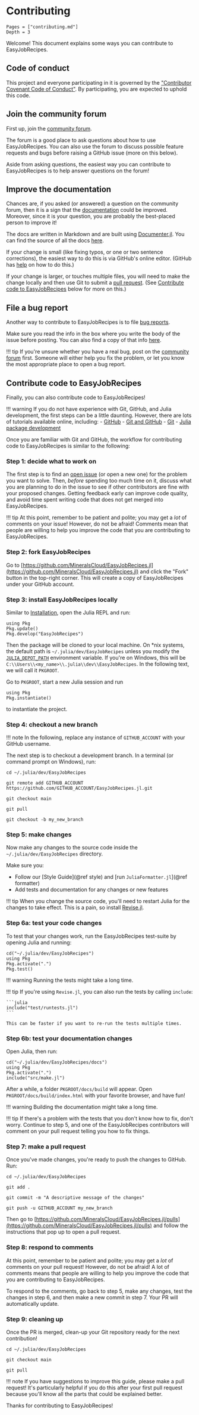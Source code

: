 # Contributing

```@contents
Pages = ["contributing.md"]
Depth = 3
```

Welcome! This document explains some ways you can contribute to EasyJobRecipes.

## Code of conduct

This project and everyone participating in it is governed by the
["Contributor Covenant Code of Conduct"](https://github.com/MineralsCloud/.github/blob/main/CODE_OF_CONDUCT.md).
By participating, you are expected to uphold this code.

## Join the community forum

First up, join the [community forum](https://github.com/MineralsCloud/EasyJobRecipes.jl/discussions).

The forum is a good place to ask questions about how to use EasyJobRecipes. You can also
use the forum to discuss possible feature requests and bugs before raising a
GitHub issue (more on this below).

Aside from asking questions, the easiest way you can contribute to EasyJobRecipes is to
help answer questions on the forum!

## Improve the documentation

Chances are, if you asked (or answered) a question on the community forum, then
it is a sign that the [documentation](https://MineralsCloud.github.io/EasyJobRecipes.jl/dev/) could be
improved. Moreover, since it is your question, you are probably the best-placed
person to improve it!

The docs are written in Markdown and are built using
[Documenter.jl](https://github.com/JuliaDocs/Documenter.jl).
You can find the source of all the docs
[here](https://github.com/MineralsCloud/EasyJobRecipes.jl/tree/main/docs).

If your change is small (like fixing typos, or one or two sentence corrections),
the easiest way to do this is via GitHub's online editor. (GitHub has
[help](https://help.github.com/articles/editing-files-in-another-user-s-repository/)
on how to do this.)

If your change is larger, or touches multiple files, you will need to make the
change locally and then use Git to submit a
[pull request](https://docs.github.com/en/pull-requests/collaborating-with-pull-requests/proposing-changes-to-your-work-with-pull-requests/about-pull-requests).
(See [Contribute code to EasyJobRecipes](@ref) below for more on this.)

## File a bug report

Another way to contribute to EasyJobRecipes is to file
[bug reports](https://github.com/MineralsCloud/EasyJobRecipes.jl/issues/new?template=bug_report.md).

Make sure you read the info in the box where you write the body of the issue
before posting. You can also find a copy of that info
[here](https://github.com/MineralsCloud/EasyJobRecipes.jl/blob/main/.github/ISSUE_TEMPLATE/bug_report.md).

!!! tip
    If you're unsure whether you have a real bug, post on the
    [community forum](https://github.com/MineralsCloud/EasyJobRecipes.jl/discussions)
    first. Someone will either help you fix the problem, or let you know the
    most appropriate place to open a bug report.

## Contribute code to EasyJobRecipes

Finally, you can also contribute code to EasyJobRecipes!

!!! warning
    If you do not have experience with Git, GitHub, and Julia development, the
    first steps can be a little daunting. However, there are lots of tutorials
    available online, including:
    - [GitHub](https://guides.github.com/activities/hello-world/)
    - [Git and GitHub](https://try.github.io/)
    - [Git](https://git-scm.com/book/en/v2)
    - [Julia package development](https://docs.julialang.org/en/v1/stdlib/Pkg/#Developing-packages-1)

Once you are familiar with Git and GitHub, the workflow for contributing code to
EasyJobRecipes is similar to the following:

### Step 1: decide what to work on

The first step is to find an [open issue](https://github.com/MineralsCloud/EasyJobRecipes.jl/issues)
(or open a new one) for the problem you want to solve. Then, _before_ spending
too much time on it, discuss what you are planning to do in the issue to see if
other contributors are fine with your proposed changes. Getting feedback early can
improve code quality, and avoid time spent writing code that does not get merged into
EasyJobRecipes.

!!! tip
    At this point, remember to be patient and polite; you may get a _lot_ of
    comments on your issue! However, do not be afraid! Comments mean that people are
    willing to help you improve the code that you are contributing to EasyJobRecipes.

### Step 2: fork EasyJobRecipes

Go to [https://github.com/MineralsCloud/EasyJobRecipes.jl](https://github.com/MineralsCloud/EasyJobRecipes.jl)
and click the "Fork" button in the top-right corner. This will create a copy of
EasyJobRecipes under your GitHub account.

### Step 3: install EasyJobRecipes locally

Similar to [Installation](@ref), open the Julia REPL and run:

```@repl
using Pkg
Pkg.update()
Pkg.develop("EasyJobRecipes")
```

Then the package will be cloned to your local machine. On *nix systems, the default path is
`~/.julia/dev/EasyJobRecipes` unless you modify the
[`JULIA_DEPOT_PATH`](http://docs.julialang.org/en/v1/manual/environment-variables/#JULIA_DEPOT_PATH-1)
environment variable. If you're on
Windows, this will be `C:\\Users\\<my_name>\\.julia\\dev\\EasyJobRecipes`.
In the following text, we will call it `PKGROOT`.

Go to `PKGROOT`, start a new Julia session and run

```@repl
using Pkg
Pkg.instantiate()
```

to instantiate the project.

### Step 4: checkout a new branch

!!! note
    In the following, replace any instance of `GITHUB_ACCOUNT` with your GitHub
    username.

The next step is to checkout a development branch. In a terminal (or command
prompt on Windows), run:

```shell
cd ~/.julia/dev/EasyJobRecipes

git remote add GITHUB_ACCOUNT https://github.com/GITHUB_ACCOUNT/EasyJobRecipes.jl.git

git checkout main

git pull

git checkout -b my_new_branch
```

### Step 5: make changes

Now make any changes to the source code inside the `~/.julia/dev/EasyJobRecipes`
directory.

Make sure you:

- Follow our [Style Guide](@ref style) and [run `JuliaFormatter.jl`](@ref formatter)
- Add tests and documentation for any changes or new features

!!! tip
    When you change the source code, you'll need to restart Julia for the
    changes to take effect. This is a pain, so install
    [Revise.jl](https://github.com/timholy/Revise.jl).

### Step 6a: test your code changes

To test that your changes work, run the EasyJobRecipes test-suite by opening Julia and
running:

```@repl
cd("~/.julia/dev/EasyJobRecipes")
using Pkg
Pkg.activate(".")
Pkg.test()
```

!!! warning
    Running the tests might take a long time.

!!! tip
    If you're using `Revise.jl`, you can also run the tests by calling `include`:

    ```julia
    include("test/runtests.jl")
    ```

    This can be faster if you want to re-run the tests multiple times.

### Step 6b: test your documentation changes

Open Julia, then run:

```@repl
cd("~/.julia/dev/EasyJobRecipes/docs")
using Pkg
Pkg.activate(".")
include("src/make.jl")
```

After a while, a folder `PKGROOT/docs/build` will appear. Open
`PKGROOT/docs/build/index.html` with your favorite browser, and have fun!

!!! warning
    Building the documentation might take a long time.

!!! tip
    If there's a problem with the tests that you don't know how to fix, don't
    worry. Continue to step 5, and one of the EasyJobRecipes contributors will comment
    on your pull request telling you how to fix things.

### Step 7: make a pull request

Once you've made changes, you're ready to push the changes to GitHub. Run:

```shell
cd ~/.julia/dev/EasyJobRecipes

git add .

git commit -m "A descriptive message of the changes"

git push -u GITHUB_ACCOUNT my_new_branch
```

Then go to [https://github.com/MineralsCloud/EasyJobRecipes.jl/pulls](https://github.com/MineralsCloud/EasyJobRecipes.jl/pulls)
and follow the instructions that pop up to open a pull request.

### Step 8: respond to comments

At this point, remember to be patient and polite; you may get a _lot_ of
comments on your pull request! However, do not be afraid! A lot of comments
means that people are willing to help you improve the code that you are
contributing to EasyJobRecipes.

To respond to the comments, go back to step 5, make any changes, test the
changes in step 6, and then make a new commit in step 7. Your PR will
automatically update.

### Step 9: cleaning up

Once the PR is merged, clean-up your Git repository ready for the
next contribution!

```shell
cd ~/.julia/dev/EasyJobRecipes

git checkout main

git pull
```

!!! note
    If you have suggestions to improve this guide, please make a pull request!
    It's particularly helpful if you do this after your first pull request
    because you'll know all the parts that could be explained better.

Thanks for contributing to EasyJobRecipes!
